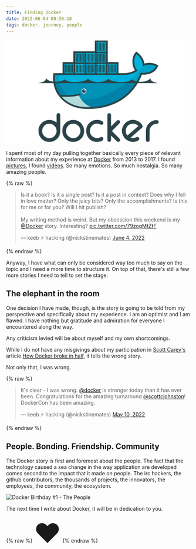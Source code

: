 ```yaml
---
title: Finding Docker
date: 2022-06-04 08:50:18
tags: docker, journey, people
---
```


![Docker logo from 2013](Finding-Docker/Docker-Logo-2013.png)

I spent most of my day pulling together basically every piece of relevant information about my experience at [Docker](docker.com) from 2013 to 2017. I found [pictures](https://www.flickr.com/photos/99741659@N08/albums), I found [videos](https://www.youtube.com/user/dotcloudtv/videos). So many emotions. So much nostalgia. So many amazing people.

{% raw %}

<blockquote class="twitter-tweet"><p lang="en" dir="ltr">Is it a book? Is it a single post? Is it a post in context? Does why I fell in love matter? Only the juicy bits? Only the accomplishments? Is this for me or for you? Will I hit publish?<br><br>My writing method is weird. But my obsession this weekend is my <a href="https://twitter.com/Docker?ref_src=twsrc%5Etfw">@Docker</a> story. Interesting? <a href="https://t.co/79zogMtZtF">pic.twitter.com/79zogMtZtF</a></p>&mdash; keeb ⚡ hacking (@nickstinemates) <a href="https://twitter.com/nickstinemates/status/1533176630092259328?ref_src=twsrc%5Etfw">June 4, 2022</a></blockquote>

{% endraw %}

Anyway, I have what can only be considered way too much to say on the topic and I need a more time to structure it. On top of that, there's still a few more stories I need to tell to set the stage.

## The elephant in the room

One decision I have made, though, is the story is going to be told from my perspective and specifically about my experience. I am an optimist and I am flawed. I have nothing but gratitude and admiration for everyone I encountered along the way. 

Any criticism levied will be about myself and my own shortcomings.

While I do not have any misgivings about my participation in [Scott Carey's](https://twitter.com/scarey102/status/1435222681885069318) article [How Docker broke in half](https://www.infoworld.com/article/3632142/how-docker-broke-in-half.html), it tells the wrong story. 

Not only that, I was wrong. 

{% raw %}

<blockquote class="twitter-tweet"><p lang="en" dir="ltr">It&#39;s clear - I was wrong. <a href="https://twitter.com/Docker?ref_src=twsrc%5Etfw">@docker</a> is stronger today than it has ever been. Congratulations for the amazing turnaround <a href="https://twitter.com/scottcjohnston?ref_src=twsrc%5Etfw">@scottcjohnston</a>! DockerCon has been amazing.</p>&mdash; keeb ⚡ hacking (@nickstinemates) <a href="https://twitter.com/nickstinemates/status/1524077136646090752?ref_src=twsrc%5Etfw">May 10, 2022</a></blockquote>

{% endraw %}

## People. Bonding. Friendship. Community

The Docker story is first and foremost about the people. The fact that the technology caused a sea change in the way application are developed comes second to the impact that it made on people. The irc hackers, the github contributors, the thousands of projects, the innovators, the employees, the community, the ecosystem. 

![Docker Birthday #1 - The People](Finding-Docker/The-people.jpg)

The next time I write about Docker, it will be in dedication to you. 

{% raw %} <span style="font-size: 72px; text-align: center;">❤️</span> {% endraw %}


